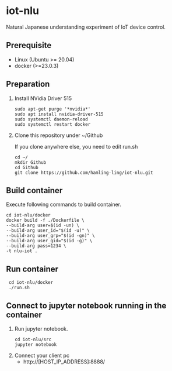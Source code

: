 # iot-nlu
Natural Japanese understanding experiment of IoT device control.

## Prerequisite

* Linux (Ubuntu >= 20.04)
* docker (>=23.0.3)

## Preparation

1. Install NVidia Driver 515
     ```
    sudo apt-get purge '*nvidia*'
    sudo apt install nvidia-driver-515
    sudo systemctl daemon-reload
    sudo systemctl restart docker
    ```

2. Clone this repository under ~/Github

   If you clone anywhere else, you need to edit run.sh

   ```
   cd ~/
   mkdir Github
   cd Github
   git clone https://github.com/hamling-ling/iot-nlu.git
   ```

## Build container
   Execute following commands to build container.
   ```
   cd iot-nlu/docker
   docker build -f ./Dockerfile \
   --build-arg user=$(id -un) \
   --build-arg user_id="$(id -u)" \
   --build-arg user_grp="$(id -gn)" \
   --build-arg user_gid="$(id -g)" \
   --build-arg pass=1234 \
   -t nlu-iot .
   ```

## Run container
   ```
    cd iot-nlu/docker
    ./run.sh
   ```

## Connect to jupyter notebook running in the container

1. Run jupyter notebook.
   ```
   cd iot-nlu/src
   jupyter notebook
   ```
2. Connect your client pc
   * http://[HOST_IP_ADDRESS]:8888/
